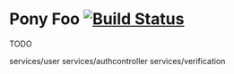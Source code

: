 # Pony Foo [![Build Status][1]][2]

[1]: https://travis-ci.org/bevacqua/ponyfoo.png?branch=master
[2]: https://travis-ci.org/bevacqua/ponyfoo

TODO

services/user
services/authcontroller
services/verification
